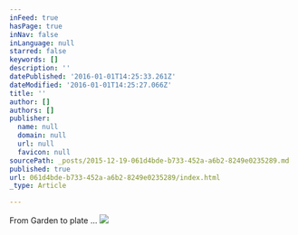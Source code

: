 ```yaml
---
inFeed: true
hasPage: true
inNav: false
inLanguage: null
starred: false
keywords: []
description: ''
datePublished: '2016-01-01T14:25:33.261Z'
dateModified: '2016-01-01T14:25:27.066Z'
title: ''
author: []
authors: []
publisher:
  name: null
  domain: null
  url: null
  favicon: null
sourcePath: _posts/2015-12-19-061d4bde-b733-452a-a6b2-8249e0235289.md
published: true
url: 061d4bde-b733-452a-a6b2-8249e0235289/index.html
_type: Article

---
```

From Garden to plate ...
![](https://the-grid-user-content.s3-us-west-2.amazonaws.com/c2690b92-8679-488c-ba5b-84945a00cbd8.jpg)